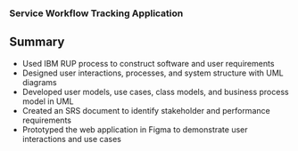 ### Service Workflow Tracking Application
## Summary
* Used IBM RUP process to construct software and user requirements
* Designed user interactions, processes, and system structure with UML diagrams
* Developed user models, use cases, class models, and business process model in UML
* Created an SRS document to identify stakeholder and performance requirements
* Prototyped the web application in Figma to demonstrate user interactions and use cases
